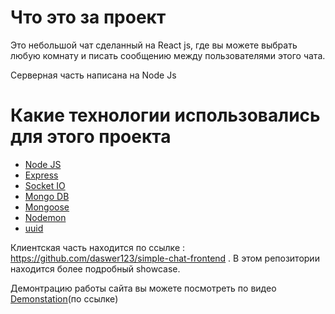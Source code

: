 # Что это за проект

Это небольшой чат сделанный на React js, где вы можете выбрать любую комнату и писать сообщению между пользователями этого чата.

Серверная часть написана на Node Js

# Какие технологии использовались для этого проекта
 * [Node JS](https://ru.reactjs.org/)
 * [Express](https://expressjs.com/ru/)
 * [Socket IO](https://socket.io/)
 * [Mongo DB](https://www.mongodb.com/)
 * [Mongoose](https://mongoosejs.com/)
 * [Nodemon](https://www.npmjs.com/package/nodemon)
 * [uuid](https://www.npmjs.com/package/uuid)

Клиентская часть находится по ссылке : https://github.com/daswer123/simple-chat-frontend . В этом репозитории находится более подробный showcase.

Демонтрацию работы сайта вы можете посмотреть по видео [Demonstation](https://www.youtube.com/watch?v=IxR3XQjxIcg)(по ссылке)
